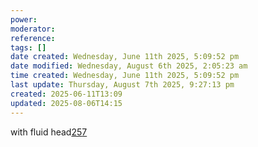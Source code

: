 ```yaml
---
power: 
moderator: 
reference: 
tags: []
date created: Wednesday, June 11th 2025, 5:09:52 pm
date modified: Wednesday, August 6th 2025, 2:05:23 am
time created: Wednesday, June 11th 2025, 5:09:52 pm
last update: Thursday, August 7th 2025, 9:27:13 pm
created: 2025-06-11T13:09
updated: 2025-08-06T14:15
---
```

with fluid head[2](https://www.onassemble.com/blog/essential-filmmaking-gear-checklist)[5](https://tubetrackr.com/cine-equip-checklist)[7](https://www.dtcgrip.com/general/filming-equipment/)